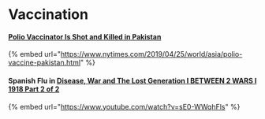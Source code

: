 # Vaccination

#### [Polio Vaccinator Is Shot and Killed in Pakistan](https://www.nytimes.com/2019/04/25/world/asia/polio-vaccine-pakistan.html)

{% embed url="https://www.nytimes.com/2019/04/25/world/asia/polio-vaccine-pakistan.html" %}

#### Spanish Flu in [Disease, War and The Lost Generation I BETWEEN 2 WARS I 1918 Part 2 of 2](https://www.youtube.com/watch?v=sE0-WWqhFls)

{% embed url="https://www.youtube.com/watch?v=sE0-WWqhFls" %}



